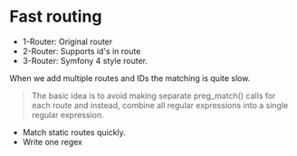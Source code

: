 # Fast routing

* 1-Router: Original router
* 2-Router: Supports id's in route
* 3-Router: Symfony 4 style router. 

When we add multiple routes and IDs the matching is quite slow. 

> The basic idea is to avoid making separate preg_match() calls for each route and instead, combine all regular expressions into a single regular expression.

* Match static routes quickly. 
* Write one regex 

